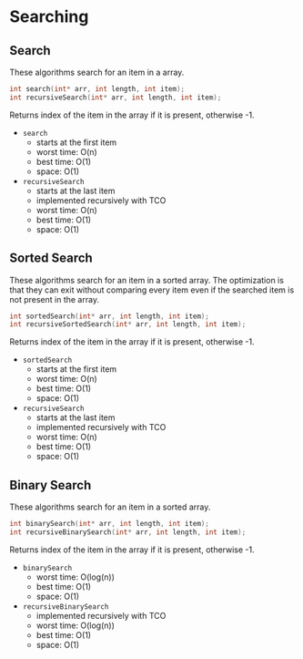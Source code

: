 # Searching

## Search
These algorithms search for an item in a array.

```C
int search(int* arr, int length, int item);
int recursiveSearch(int* arr, int length, int item);
```

Returns index of the item in the array if it is present, otherwise -1.

- `search`
    - starts at the first item
    - worst time: O(n)
    - best time: O(1)
    - space: O(1)
- `recursiveSearch`
    - starts at the last item
    - implemented recursively with TCO
    - worst time: O(n)
    - best time: O(1)
    - space: O(1)

## Sorted Search
These algorithms search for an item in a sorted array.
The optimization is that they can exit without comparing every item even
if the searched item is not present in the array.

```C
int sortedSearch(int* arr, int length, int item);
int recursiveSortedSearch(int* arr, int length, int item);
```

Returns index of the item in the array if it is present, otherwise -1.

- `sortedSearch`
    - starts at the first item
    - worst time: O(n)
    - best time: O(1)
    - space: O(1)
- `recursiveSearch`
    - starts at the last item
    - implemented recursively with TCO
    - worst time: O(n)
    - best time: O(1)
    - space: O(1)

## Binary Search
These algorithms search for an item in a sorted array.

```C
int binarySearch(int* arr, int length, int item);
int recursiveBinarySearch(int* arr, int length, int item);
```

Returns index of the item in the array if it is present, otherwise -1.

- `binarySearch`
    - worst time: O(log(n))
    - best time: O(1)
    - space: O(1)
- `recursiveBinarySearch`
    - implemented recursively with TCO
    - worst time: O(log(n))
    - best time: O(1)
    - space: O(1)
